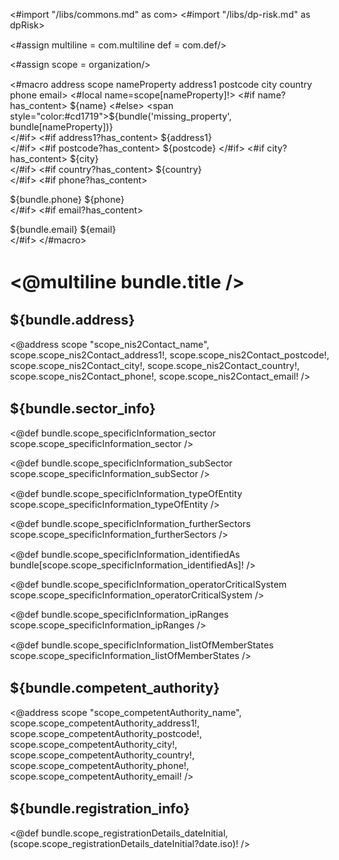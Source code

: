 <#import "/libs/commons.md" as com>
<#import "/libs/dp-risk.md" as dpRisk>

<#assign multiline = com.multiline
         def = com.def/>

<style>
<#include "styles/default.css">
h1, h2, h3, h4 {
  page-break-after: avoid;
}

body  {
  font-size: 90%;
}
</style>


<#assign scope = organization/>

<#macro address scope nameProperty address1 postcode city country phone email>
<#local name=scope[nameProperty]!>
<#if name?has_content>
${name}  
<#else>
<span style="color:#cd1719">${bundle('missing_property', bundle[nameProperty])}</span>  
</#if>
<#if address1?has_content>
${address1}  
</#if>
<#if postcode?has_content>
${postcode} 
</#if>
<#if city?has_content>
${city}  
</#if>
<#if country?has_content>
${country}  
</#if>
<#if phone?has_content>
  
${bundle.phone} ${phone}    
</#if>
<#if email?has_content>
  
${bundle.email} ${email}  
</#if>
</#macro>

<h1><@multiline bundle.title /></h1>

## ${bundle.address}

<@address scope "scope_nis2Contact_name", scope.scope_nis2Contact_address1!, scope.scope_nis2Contact_postcode!, scope.scope_nis2Contact_city!, scope.scope_nis2Contact_country!, scope.scope_nis2Contact_phone!, scope.scope_nis2Contact_email! />

## ${bundle.sector_info}

<@def bundle.scope_specificInformation_sector scope.scope_specificInformation_sector />

<@def bundle.scope_specificInformation_subSector scope.scope_specificInformation_subSector />

<@def bundle.scope_specificInformation_typeOfEntity scope.scope_specificInformation_typeOfEntity />

<@def bundle.scope_specificInformation_furtherSectors scope.scope_specificInformation_furtherSectors />

<@def bundle.scope_specificInformation_identifiedAs bundle[scope.scope_specificInformation_identifiedAs]! />

<@def bundle.scope_specificInformation_operatorCriticalSystem scope.scope_specificInformation_operatorCriticalSystem />

<@def bundle.scope_specificInformation_ipRanges scope.scope_specificInformation_ipRanges />

<@def bundle.scope_specificInformation_listOfMemberStates scope.scope_specificInformation_listOfMemberStates />

## ${bundle.competent_authority}

<@address scope "scope_competentAuthority_name", scope.scope_competentAuthority_address1!, scope.scope_competentAuthority_postcode!, scope.scope_competentAuthority_city!, scope.scope_competentAuthority_country!, scope.scope_competentAuthority_phone!, scope.scope_competentAuthority_email! />

## ${bundle.registration_info} 

<@def bundle.scope_registrationDetails_dateInitial, (scope.scope_registrationDetails_dateInitial?date.iso)! />
